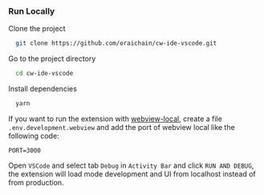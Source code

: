 ### Run Locally

Clone the project

```bash
  git clone https://github.com/oraichain/cw-ide-vscode.git
```

Go to the project directory

```bash
  cd cw-ide-vscode
```

Install dependencies

```bash
  yarn
```

If you want to run the extension with [webview-local](https://github.com/oraichain/cw-ide-webview.git), create a file `.env.development.webview` and add the port of webview local like the following code:

```
PORT=3000
```

Open `VSCode` and select tab `Debug` in `Activity Bar` and click `RUN AND DEBUG`, the extension will load mode development and UI from localhost instead of from production.
